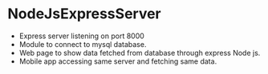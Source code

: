 # NodeJsExpressServer
* Express server listening on port 8000
* Module to connect to mysql database.
* Web page to show data fetched from database through express Node js.
* Mobile app accessing same server and fetching same data.
